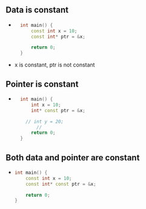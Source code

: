 ## Data is constant
  - ```cpp
	  int main() {
	      const int x = 10;
	      const int* ptr = &x;

	      return 0;
	  }
	  ```
  - x is constant,  ptr is not constant
## Pointer is constant
  - ```cpp
	  int main() {
	      int x = 10;
	      int* const ptr = &x;

	   	// int y = 20;
	    	// 
	      return 0;
	  }
	  ```
## Both data and pointer are constant
- ```cpp
  int main() {
      const int x = 10;
      const int* const ptr = &x;

      return 0;
  }
  ```
